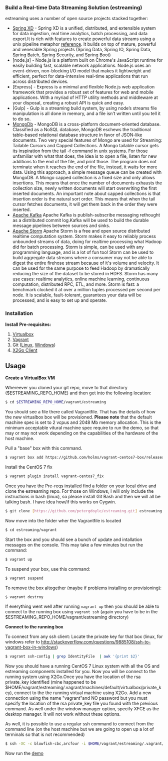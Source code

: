 

### Build a Real-time Data Streaming Solution (estreaming) 

estreaming uses a number of open source projects stacked together:

* [Spring XD](http://projects.spring.io/spring-xd/) - Spring XD is a unified, distributed, and extensible system for data ingestion, real time analytics, batch processing, and data export.It is rich with features to create powerful data streams using a unix pipeline metaphor [reference](http://docs.spring.io/spring-xd/docs/1.2.0.RELEASE/reference/html/). It builds on top of mature, powerful and venerable Spring projects (Spring Data, Spring IO, Spring Data, Spring Batch, Spring Security, and Spring Boot)
* [node.js] - Node.js is a platform built on Chrome's JavaScript runtime for easily building fast, scalable network applications. Node.js uses an event-driven, non-blocking I/O model that makes it lightweight and efficient, perfect for data-intensive real-time applications that run across distributed devices.
* [Express] - Express is a minimal and flexible Node.js web application framework that provides a robust set of features for web and mobile applications. With a myriad of HTTP utility methods and middleware at your disposal, creating a robust API is quick and easy.
* [Gulp] - Gulp is a streaming build system, by using node’s streams file manipulation is all done in memory, and a file isn’t written until you tell it to do so.
* [MongoDb](https://www.mongodb.org/) - MongoDB is a cross-platform document-oriented database. Classified as a NoSQL database, MongoDB eschews the traditional table-based relational database structure in favor of JSON-like documents. Two very special features of Mongo are used for Streaming: Tailable Cursors and Capped Collections. A Mongo tailable cursor gets its inspiration from the tail -f command in unix systems. For those unfamiliar with what that does, the idea is to open a file, listen for new additions to the end of the file, and print those. The program does not terminate when it reaches the end of the file, instead, it waits for more data. Using this approach, a simple message queue can be created with MongoDB. A Mongo capped collection is a fixed size and only allows insertions. This means that once the number of documents exhausts the collection size, newly written documents will start overwriting the first inserted documents. An important note about capped collections is that insertion order is the natural sort order. This means that when the tail cursor fetches documents, it will get them back in the order they were inserted. 
* [Apache Kafka](http://kafka.apache.org/) Apache Kafka is publish-subscribe messaging rethought as a distributed commit log.Kafka will be used to build the durable message pipelines between sources and sinks. 
* [Apache Storm](https://storm.apache.org/)  Apache Storm is a free and open source distributed realtime computation system. Storm makes it easy to reliably process unbounded streams of data, doing for realtime processing what Hadoop did for batch processing. Storm is simple, can be used with any programming language, and is a lot of fun too! Storm can be used to build aggregate data streams where a consumer may not be able to digest the entire firehose stream because of it's volume and velocity. It can be used for the same purpose to feed Hadoop by dramatically reducing the size of the dataset to be stored in HDFS. Storm has many use cases: realtime analytics, online machine learning, continuous computation, distributed RPC, ETL, and more. Storm is fast: a benchmark clocked it at over a million tuples processed per second per node. It is scalable, fault-tolerant, guarantees your data will be processed, and is easy to set up and operate. 

### Installation
**Install Pre-requisites:**

1. [Virtualbox](https://www.virtualbox.org/wiki/Downloads)
2. [Vagrant](https://www.vagrantup.com/downloads.html)
3. Git ([Linux](), [Windows](https://msysgit.github.io/))
5. [X2Go Client](http://wiki.x2go.org/doku.php/download:start)


## Usage

**Create a VirtualBox VM**

Whereever you cloned your git repo, move to that directory ($ESTREAMING_REPO_HOME) and then get into the following location:

```sh
$ cd $ESTREAMING_REPO_HOME/vagrant/estreaming
```

You should see a file there called Vagrantfile. That has the details of how the new virtualbox box will be provisioned. **Please note** that the default machine spec is set to 2 vcpus and 2048 Mb memory allocation. This is the minimum acceptable vitural machine spec require to run the demo, so that may or may not work depending on the capabilities of the hardware of the host machine.

Pull a "base" box with this command. 
```sh
$ vagrant box add https://github.com/holms/vagrant-centos7-box/releases/download/7.1.1503.001/CentOS-7.1.1503-x86_64-netboot.box -- name  CentOS-7.1.1503-x86_64
```
Install the CentOS 7 fix
```sh
$ vagrant plugin install vagrant-centos7_fix
```
Once you have the Pre-reqs installed find a folder on your local drive and clone the estreaming repo. For those on Windows, I will only include the instructions in bash (linux), so please install Git Bash  and then we will all be talking bash. I have idea how/if this works on Cygwin. 

```sh
$ git clone [https://github.com/petergdoyle/estreaming.git] estreaming
```
Now move into the folder wher the Vagrantfile is located
```sh
$ cd estreaming/vagrant
```

Start the box and you should see a bunch of update and intallation messages on the console. This may take a few minutes but run the command:

```sh
$ vagrant up
```

To suspend your box, use this command:

```sh
$ vagrant suspend
```

To remove the box altogether (maybe if problems installing or provisioning):

```sh
$ vagrant destroy
```

If everything went well after running ```vagrant up``` then you should be able to connect to the running box using ```vagrant ssh``` (again you have to be in the $ESTREAMING_REPO_HOME/vagrant/estreaming directory)


**Connect to the running box**

To connect from any ssh client:
Locate the private key for that box (linux, for windows refer to http://stackoverflow.com/questions/9885108/ssh-to-vagrant-box-in-windows)

```sh
$ vagrant ssh-config | grep IdentityFile  | awk '{print $2}'
```


Now you should have a running CentOS 7 Linux system with all the OS and estreaming components installed for you. Now you will be connect to the running system using X2Go.Once you have the location of the rsa private_key identified (mine happened to be $HOME/vagrant/estreaming/.vagrant/machines/default/virtualbox/private_key), connect to the the running virtual machine using X2Go. Add a new connection using the name "vagrant"and NO password but you must specify the location of the rsa private_key file you found with the previous command. As well under the window manager option, specify XFCE as the desktop manager. It will not work without these options. 


As well, it is possible to use a regular ssh command to connect from the command line (on the host machine but we are going to open up a lot of terminals so that is not recommended)

```sh
$ ssh -XC -c blowfish-cbc,arcfour -i $HOME/vagrant/estreaming/.vagrant/machines/default/virtualbox/private_key -l vagrant -p 2222 127.0.0.1
```


Now run the [demo](DEMO.md)



